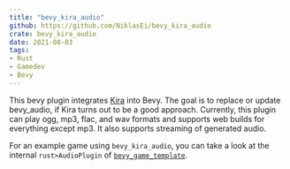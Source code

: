 ```yaml
---
title: "bevy_kira_audio"
github: https://github.com/NiklasEi/bevy_kira_audio
crate: bevy_kira_audio
date: 2021-08-03
tags:
- Rust
- Gamedev
- Bevy
---
```


This bevy plugin integrates [Kira][kira] into Bevy. The goal is to replace or update bevy_audio, if Kira turns out to be a good approach. Currently, this plugin can play ogg, mp3, flac, and wav formats and supports web builds for everything except mp3. It also supports streaming of generated audio.

For an example game using `bevy_kira_audio`, you can take a look at the internal `rust>AudioPlugin` of [`bevy_game_template`][bevy_game_template].



[kira]: https://github.com/tesselode/kira
[bevy_game_template]: https://github.com/NiklasEi/bevy_game_template/blob/0ff7b1fc2384c16934ce54bac0473bd40d24ba91/game_plugin/src/audio.rs
